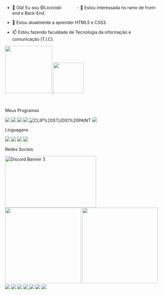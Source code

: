 - 👋 Olá! Eu sou @Licoviskiㅤㅤㅤㅤ- 👀 Estou interessada no ramo de front-end e Back-End.

- 🌱 Estou atualmente a aprender HTML5 e CSS3.

- 📫 Estou fazendo faculdade de Tecnologia da informação e comunicação (T.I.C).


<div align="rigth" style="display: inline:"> 
  <a href="https://github.com/Licoviski">
  <img height="155em" src="https://github-readme-stats.vercel.app/api?username=Licoviski&show_icons=true&theme=dracula&include_all_commits=true&count_private=true"/>
  <img height="100em" src="https://github-readme-stats.vercel.app/api/top-langs/?username=Licoviski&layout=compact&langs_count=7&theme=dracula"/>
  </a>
</div>

  ##
<div style="display: inline_block" align="rigth" ><br>
  <a> Meus Programas</a>
  <p></p>
        <img src="https://img.shields.io/badge/Adobe%20Photoshop-31A8FF?style=for-the-badge&logo=Adobe%20Photoshop&logoColor=black">
        <img src="https://img.shields.io/badge/Visual_Studio_Code-0078D4?style=for-the-badge&logo=visual%20studio%20code&logoColor=white">
        <img src="https://img.shields.io/badge/Opera-FF1B2D?style=for-the-badge&logo=Opera&logoColor=white">
        <img src="https://img.shields.io/badge/Windows-0078D6?style=for-the-badge&logo=windows&logoColor=white">
        <img alt="CLIP%20STUDIO%20PAINT" src="https://img.shields.io/badge/-CLIP%20STUDIO%20PAINT-white?labelColor=white&style=for-the-badge&logo=Cliqz&logoColor=9e9e9e">
        <img src="https://img.shields.io/badge/Krita-203759?style=for-the-badge&logo=krita&logoColor=EEF37B">
  <p></p>
  <a> Linguagens</a>
  <p></p>
        <img src="https://img.shields.io/badge/HTML-239120?style=for-the-badge&logo=html5&logoColor=white">
        <img src="https://img.shields.io/badge/Python-3776AB?style=for-the-badge&logo=python&logoColor=white">
        <img src="https://img.shields.io/badge/CSS3-1572B6?style=for-the-badge&logo=css3&logoColor=white">
        <img src="https://img.shields.io/badge/JavaScript-323330?style=for-the-badge&logo=javascript&logoColor=F7DF1E">
</div>
  <p></p>
  <a> Redes Sociais</a>
  <p></p>
  
<div style="" align="rigth"> 

<img src="https://discordapp.com/api/guilds/859479341859471391/widget.png?style=banner1" alt="Discord Banner 3"  width="300" height="170"/>
<img src="https://discord-readme-badge.vercel.app/api?id=884894014460035162" width="250"/>
<img src="https://discord-readme-badge.vercel.app/api?id=937146613154066502" width="250"/>  

<div align="rigth">
  <a href="https://www.youtube.com/channel/UCZWpi-1Q14LkMjP14-Z7rZA" target="_blank"><img src="https://img.shields.io/badge/YouTube-FF0000?style=for-the-badge&logo=youtube&logoColor=white" target="_blank"></a>
  <a href="https://www.instagram.com/licoviski__" target="_blank"><img src="https://img.shields.io/badge/Instagram-E4405F?style=for-the-badge&logo=instagram&logoColor=white" target="_blank"></a>
 	<a href="https://www.twitch.tv/Licoviski" target="_blank"><img src="https://img.shields.io/badge/Twitch-9146FF?style=for-the-badge&logo=twitch&logoColor=white" target="_blank"></a>
 <a href="https://discord.gg/BFWnZ5xUzG" target="_blank"><img src="https://img.shields.io/badge/Discord-7289DA?style=for-the-badge&logo=discord&logoColor=white" target="_blank"</a> 
  <a href = "KauanyLicoviski02102001@gmail.com"><img src="https://img.shields.io/badge/-Gmail-%23333?style=for-the-badge&logo=gmail&logoColor=white" target="_blank"></a> 
  <a href="https://twitter.com/Licoviski_" target="_blank"><img src="https://img.shields.io/badge/Twitter-1DA1F2?style=for-the-badge&logo=twitter&logoColor=white" target="_blank"></a> 
   <a href="https://deviantart.com/licoviski" target="_blank"><img src="https://img.shields.io/badge/DeviantArt-05CC47?style=for-the-badge&logo=deviantart&logoColor=white" target="_blank">
 </div>
  
</div>

  ##


